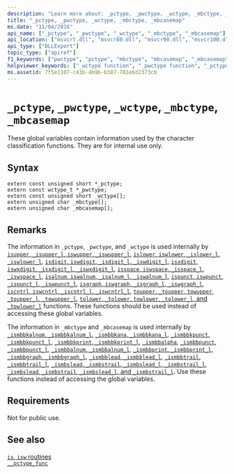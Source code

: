 ```yaml
---
description: "Learn more about: _pctype, _pwctype, _wctype, _mbctype, _mbcasemap"
title: "_pctype, _pwctype, _wctype, _mbctype, _mbcasemap"
ms.date: "11/04/2016"
api_name: ["_pctype", "_pwctype", "_wctype", "_mbctype", "_mbcasemap"]
api_location: ["msvcrt.dll", "msvcr80.dll", "msvcr90.dll", "msvcr100.dll", "msvcr100_clr0400.dll", "msvcr110.dll", "msvcr110_clr0400.dll", "msvcr120.dll", "msvcr120_clr0400.dll", "ucrtbase.dll", "api-ms-win-crt-string-l1-1-0.dll", "api-ms-win-crt-multibyte-l1-1-0.dll"]
api_type: ["DLLExport"]
topic_type: ["apiref"]
f1_keywords: ["pwctype", "pctype", "mbctype", "mbcasemap", "_mbcasemap", "_mbctype", "_pctype", "_wctype", "_pcwtype"]
helpviewer_keywords: ["_wctype function", "_pwctype function", "_pctype function", "_mbctype function", "wctype function", "pwctype function", "pctype function", "mbcasemap function", "mbctype function", "_mbcasemap function"]
ms.assetid: 7f5e1107-c43b-4b9b-b387-781e6d2373cb
---
```

# `_pctype`, `_pwctype`, `_wctype`, `_mbctype`, `_mbcasemap`

These global variables contain information used by the character classification functions. They are for internal use only.

## Syntax

```
extern const unsigned short *_pctype;
extern const wctype_t *_pwctype;
extern const unsigned short _wctype[];
extern unsigned char _mbctype[];
extern unsigned char _mbcasemap[];
```

## Remarks

The information in `_pctype`, `_pwctype`, and `_wctype` is used internally by [`isupper`, `_isupper_l`, `iswupper`, `_iswupper_l`](./reference/isupper-isupper-l-iswupper-iswupper-l.md), [`islower`, `iswlower`, `_islower_l`, `_iswlower_l`](./reference/islower-iswlower-islower-l-iswlower-l.md), [`isdigit`, `iswdigit`, `_isdigit_l`, `_iswdigit_l`](./reference/isdigit-iswdigit-isdigit-l-iswdigit-l.md), [`isxdigit`, `iswxdigit`, `_isxdigit_l`, `_iswxdigit_l`](./reference/isxdigit-iswxdigit-isxdigit-l-iswxdigit-l.md), [`isspace`, `iswspace`, `_isspace_l`, `_iswspace_l`](./reference/isspace-iswspace-isspace-l-iswspace-l.md), [`isalnum`, `iswalnum`, `_isalnum_l`, `_iswalnum_l`](./reference/isalnum-iswalnum-isalnum-l-iswalnum-l.md), [`ispunct`, `iswpunct`, `_ispunct_l`, `_iswpunct_l`](./reference/ispunct-iswpunct-ispunct-l-iswpunct-l.md), [`isgraph`, `iswgraph`, `_isgraph_l`, `_iswgraph_l`](./reference/isgraph-iswgraph-isgraph-l-iswgraph-l.md), [`iscntrl`, `iswcntrl`, `_iscntrl_l`, `_iswcntrl_l`](./reference/iscntrl-iswcntrl-iscntrl-l-iswcntrl-l.md), [`toupper`, `_toupper`, `towupper`, `_toupper_l`, `_towupper_l`](./reference/toupper-toupper-towupper-toupper-l-towupper-l.md), [`tolower`, `_tolower`, `towlower`, `_tolower_l`, and `_towlower_l`](./reference/tolower-tolower-towlower-tolower-l-towlower-l.md) functions. These functions should be used instead of accessing these global variables.

The information in `_mbctype` and `_mbcasemap` is used internally by [`_ismbbkalnum`, `_ismbbkalnum_l`](./reference/ismbbkalnum-ismbbkalnum-l.md), [`_ismbbkana`, `_ismbbkana_l`](./reference/ismbbkana-ismbbkana-l.md), [`_ismbbkpunct`, `_ismbbkpunct_l`](./reference/ismbbkpunct-ismbbkpunct-l.md), [`_ismbbkprint`, `_ismbbkprint_l`](./reference/ismbbkprint-ismbbkprint-l.md), [`_ismbbalpha`](reference/ismbbalpha-ismbbalpha-l.md), [`_ismbbpunct`, `_ismbbpunct_l`](./reference/ismbbpunct-ismbbpunct-l.md), [`_ismbbalnum`, `_ismbbalnum_l`](./reference/ismbbalnum-ismbbalnum-l.md), [`_ismbbprint`, `_ismbbprint_l`](./reference/ismbbprint-ismbbprint-l.md), [`_ismbbgraph`, `_ismbbgraph_l`](./reference/ismbbgraph-ismbbgraph-l.md), [`_ismbblead`, `_ismbblead_l`](./reference/ismbblead-ismbblead-l.md), [`_ismbbtrail`, `_ismbbtrail_l`](./reference/ismbbtrail-ismbbtrail-l.md), [`_ismbslead`, `_ismbstrail`, `_ismbslead_l`, `_ismbstrail_l`](./reference/ismbslead-ismbstrail-ismbslead-l-ismbstrail-l.md), [`_ismbslead`, `_ismbstrail`, `_ismbslead_l`, and `_ismbstrail_l`](./reference/ismbslead-ismbstrail-ismbslead-l-ismbstrail-l.md). Use these functions instead of accessing the global variables.

## Requirements

Not for public use.

## See also

[`is`, `isw` routines](./is-isw-routines.md)\
[`__pctype_func`](./pctype-func.md)
